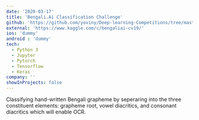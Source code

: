 ```yaml
---
date: '2020-03-17'
title: 'Bengali.Ai Classification Challenge'
github: 'https://github.com/yoviny/Deep-learning-Competitions/tree/master/Bengali.Ai%20classification%20challenge'
external: 'https://www.kaggle.com/c/bengaliai-cv19/'
ios: 'dummy'
android : 'dummy'
tech:
  - Python 3
  - Jupyter
  - Pytorch
  - Tensorflow
  - Keras
company: ''
showInProjects: false
---
```


Classifying hand-written Bengali grapheme by seperaring into the three constituent elements: grapheme root, vowel diacritics, and consonant diacritics which will enable OCR.
